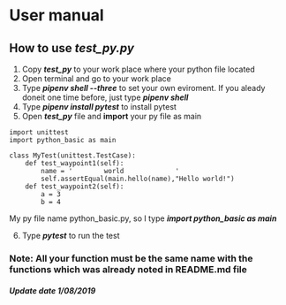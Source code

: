 # User manual

## How to use *test_py.py*
1. Copy __*test_py*__ to your work place where your python file located
2. Open terminal and go to your work place 
3. Type **_pipenv shell --three_** to set your own eviroment. If you aleady doneit one time before, just type **_pipenv shell_**
4. Type **_pipenv install pytest_** to install pytest
5. Open __*test_py*__ file and **import** your py file as main

```
import unittest
import python_basic as main

class MyTest(unittest.TestCase):
    def test_waypoint1(self):
        name = '        world             '
        self.assertEqual(main.hello(name),"Hello world!")
    def test_waypoint2(self):
        a = 3
        b = 4

```
My py file name python_basic.py, so I type **_import python_basic as main_**
 
6. Type **_pytest_** to run the test

### Note: All your function must be the same name with the functions which was already noted in README.md file


##### Update date 1/08/2019

